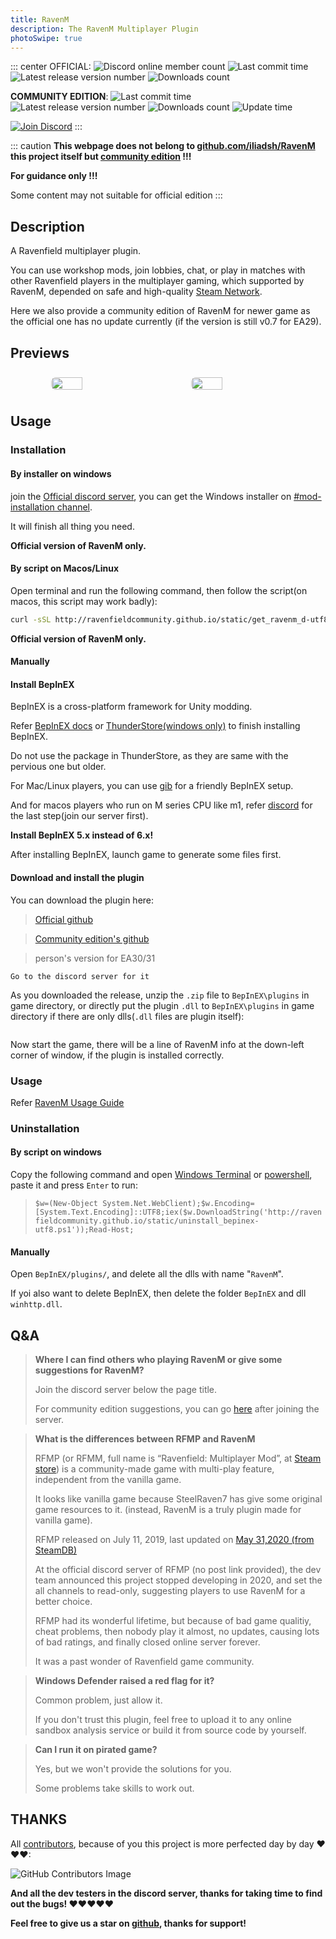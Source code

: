 ```yaml
---
title: RavenM 
description: The RavenM Multiplayer Plugin
photoSwipe: true
---
```


::: center
OFFICIAL: ![Discord online member count](https://img.shields.io/discord/458403487982682113.svg?label=Discord&logo=Discord&colorB=7289da&style=flat-square) ![Last commit time](https://img.shields.io/github/last-commit/ABigPickle/RavenM.svg?style=flat-square&) ![Latest release version number](https://img.shields.io/github/v/release/ABigPickle/RavenM?label=release&logo=GitHub&style=flat-square) ![Downloads count](https://img.shields.io/github/downloads/ABigPickle/RavenM/total.svg?logo=GitHub&style=flat-square)

**COMMUNITY EDITION**: ![Last commit time](https://img.shields.io/github/last-commit/RavenfieldCommunity/RavenM.svg?style=flat-square&) ![Latest release version number ](https://img.shields.io/github/v/release/RavenfieldCommunity/RavenM?label=release&logo=GitHub&style=flat-square) ![Downloads count](https://img.shields.io/github/downloads/RavenfieldCommunity/RavenM/total.svg?logo=GitHub&style=flat-square) ![Update time](https://img.shields.io/badge/dynamic/json?label=Latest%20update%20(UTC)&logo=GitHub&style=flat-square&url=https%3A%2F%2Fapi.github.com%2Frepos%2FRavenfieldCommunity%2FRavenM%2Freleases%2Flatest&query=%24.assets%5B0%5D.updated_at)

 [![Join Discord]( https://img.shields.io/badge/discord-JOIN%20DISCORD%20SERVER-grey.svg?style=for-the-badge&logo=discord&colorB=7289da)](https://discord.gg/63zE4gY)
:::

::: caution
**This webpage does not belong to [github.com/iliadsh/RavenM](https://github.com/iliadsh/RavenM) this project itself but [community edition](https://github.com/RavenfieldCommunity/RavenM) !!!**

**For guidance only !!!**

Some content may not suitable for official edition
:::

## Description

A Ravenfield multiplayer plugin.

You can use workshop mods, join lobbies, chat, or play in matches with other Ravenfield players in the multiplayer gaming, which supported by RavenM, depended on safe and high-quality [Steam Network](https://partner.steamgames.com/doc/features/multiplayer).

Here we also provide a community edition of RavenM for newer game as the official one has no update currently (if the version is still v0.7 for EA29).

## Previews

<!-- markdownlint-disable -->
<!-- from https://github.com/vuepress-theme-hope/vuepress-theme-hope/blob/main/docs/theme/src/zh/guide/feature/photo-swipe.md -->
<div class="image-preview">
  <img src="https://ravenfieldcommunity.github.io/docs-img/Projects/ravenm.001.en.png" />
  <img src="https://ravenfieldcommunity.github.io/docs-img/Projects/ravenm.002.png" />
</div>

<style>
  .image-preview {
    display: flex;
    justify-content: space-evenly;
    align-items: center;
    flex-wrap: wrap;
  }

  .image-preview > img {
     box-sizing: border-box;
     width: 33.3% !important;
     padding: 9px;
     border-radius: 16px;
  }

  @media (max-width: 719px){
    .image-preview > img {
      width: 50% !important;
    }
  }

  @media (max-width: 419px){
    .image-preview > img {
      width: 100% !important;
    }
  }
</style>

<!-- markdownlint-restore -->

## Usage

### Installation

#### By installer on windows

join the [Official discord server](https://discord.gg/63zE4gY), you can get the Windows installer on [#mod-installation channel](https://discord.com/channels/458403487982682113/458455470793949234).

It will finish all thing you need.

**Official version of RavenM only.**

#### By script on Macos/Linux
Open terminal and run the following command, then follow the script(on macos, this script may work badly):

```sh
curl -sSL http://ravenfieldcommunity.github.io/static/get_ravenm_d-utf8.sh | bash
```

**Official version of RavenM only.**

#### Manually

#### Install BepInEX
BepInEX is a cross-platform framework for Unity modding.

Refer [BepInEX docs](https://docs.bepinex.dev/articles/user_guide/installation/index.html) or [ThunderStore(windows only)](https://thunderstore.io/package/bbepis/BepInExPack/) to finish installing BepInEX.

Do not use the package in ThunderStore, as they are same with the pervious one but older.

For Mac/Linux players, you can use [gib](https://github.com/toebeann/gib) for a friendly BepInEX setup.

And for macos players who run on M series CPU like m1, refer [discord](https://discord.com/channels/458403487982682113/1002735877543436398/1090232033130852352) for the last step(join our server first).

**Install BepInEX 5.x instead of 6.x!**

After installing BepInEX, launch game to generate some files first.

#### Download and install the plugin

You can download the plugin here:

> [Official github](https://github.com/iliadsh/RavenM/releases)

> [Community edition's github](https://github.com/RavenfieldCommunity/RavenM/releases)

> person's version for EA30/31
    
    Go to the discord server for it

As you downloaded the release, unzip the `.zip` file to `BepInEX\plugins` in game directory, or directly put the plugin `.dll` to `BepInEX\plugins` in game directory if there are only dlls(`.dll` files are plugin itself):

![]()

Now start the game, there will be a line of RavenM info at the down-left corner of window, if the plugin is installed correctly.

### Usage

Refer [RavenM Usage Guide](/en/in-GAME/ravenm.md)

### Uninstallation

#### By script on windows 

Copy the following command and open [Windows Terminal](https://apps.microsoft.com/detail/9n0dx20hk701) or [powershell](https://learn.microsoft.com/en-us/powershell/scripting/windows-powershell/starting-windows-powershell?view=powershell-7.5), paste it and press `Enter` to run:
> `$w=(New-Object System.Net.WebClient);$w.Encoding=[System.Text.Encoding]::UTF8;iex($w.DownloadString('http://ravenfieldcommunity.github.io/static/uninstall_bepinex-utf8.ps1'));Read-Host;`

#### Manually

Open `BepInEX/plugins/`, and delete all the dlls with name "`RavenM`".

If yoi also want to delete BepInEX, then delete the folder `BepInEX` and dll `winhttp.dll`.

## Q&A

> **Where I can find others who playing RavenM or give some suggestions for RavenM?**
>
> Join the discord server below the page title.
>
> For community edition suggestions, you can go [here](https://discord.com/channels/458403487982682113/1370918742795616276) after joining the server.

> **What is the differences between RFMP and RavenM**
>
> RFMP (or RFMM, full name is “Ravenfield: Multiplayer Mod”, at [Steam store](https://store.steampowered.com/app/1104390)) is a community-made game with multi-play feature, independent from the vanilla game.
>
> It looks like vanilla game because SteelRaven7 has give some original game resources to it. (instead, RavenM is a truly plugin made for vanilla game).
>
> RFMP released on July 11, 2019, last updated on [May 31,2020 (from SteamDB)](https://steamdb.info/app/1104390/patchnotes/)
>
> At the official discord server of RFMP (no post link provided), the dev team announced this project stopped developing in 2020, and set the all channels to read-only, suggesting players to use RavenM for a better choice.
>
> RFMP had its wonderful lifetime, but because of bad game qualitiy, cheat problems, then nobody play it almost, no updates, causing lots of bad ratings, and finally closed online server forever.
>
> It was a past wonder of Ravenfield game community.


> **Windows Defender raised a red flag for it?**
> 
> Common problem, just allow it.
>
> If you don't trust this plugin, feel free to upload it to any online sandbox analysis service or build it from source code by yourself.


> **Can I run it on pirated game?**
>
> Yes, but we won't provide the solutions for you.
>
> Some problems take skills to work out.


## THANKS

All [contributors](https://github.com/RavenfieldCommunity/RavenM/graphs/contributors), because of you this project is more perfected day by day ❤❤❤:

![GitHub Contributors Image](https://contrib.rocks/image?repo=RavenfieldCommunity/RavenM)

**And all the dev testers in the discord server, thanks for taking time to find out the bugs! ❤❤❤❤️❤️**

**Feel free to give us a star on [github](https://github.com/RavenfieldCommunity/RavenM), thanks for support!**